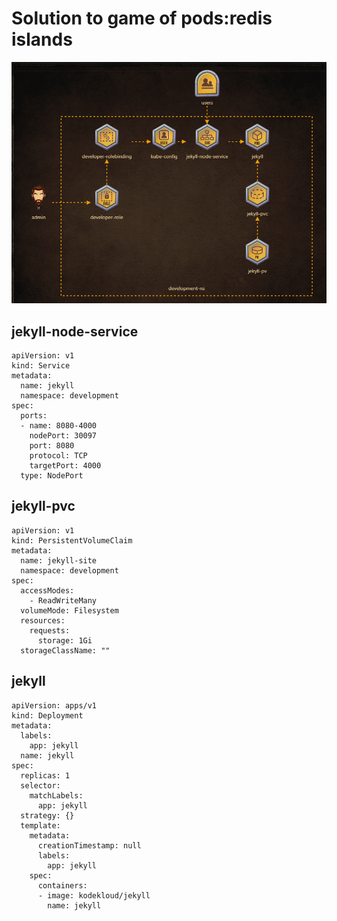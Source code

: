 # Solution to game of pods:redis islands
![architecture](architecture.PNG)

## jekyll-node-service
```
apiVersion: v1
kind: Service
metadata:
  name: jekyll
  namespace: development
spec:
  ports:
  - name: 8080-4000
    nodePort: 30097
    port: 8080
    protocol: TCP
    targetPort: 4000
  type: NodePort
```
## jekyll-pvc
```
apiVersion: v1
kind: PersistentVolumeClaim
metadata:
  name: jekyll-site
  namespace: development
spec:
  accessModes:
    - ReadWriteMany
  volumeMode: Filesystem
  resources:
    requests:
      storage: 1Gi
  storageClassName: ""
```

## jekyll
```
apiVersion: apps/v1
kind: Deployment
metadata:
  labels:
    app: jekyll
  name: jekyll
spec:
  replicas: 1
  selector:
    matchLabels:
      app: jekyll
  strategy: {}
  template:
    metadata:
      creationTimestamp: null
      labels:
        app: jekyll
    spec:
      containers:
      - image: kodekloud/jekyll
        name: jekyll
```

